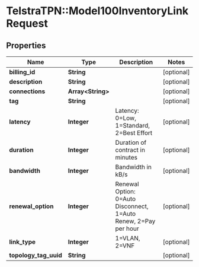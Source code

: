 # TelstraTPN::Model100InventoryLinkRequest

## Properties
Name | Type | Description | Notes
------------ | ------------- | ------------- | -------------
**billing_id** | **String** |  | [optional] 
**description** | **String** |  | [optional] 
**connections** | **Array&lt;String&gt;** |  | [optional] 
**tag** | **String** |  | [optional] 
**latency** | **Integer** | Latency: 0&#x3D;Low, 1&#x3D;Standard, 2&#x3D;Best Effort | [optional] 
**duration** | **Integer** | Duration of contract in minutes | [optional] 
**bandwidth** | **Integer** | Bandwidth in kB/s | [optional] 
**renewal_option** | **Integer** | Renewal Option: 0&#x3D;Auto Disconnect, 1&#x3D;Auto Renew, 2&#x3D;Pay per hour | [optional] 
**link_type** | **Integer** | 1&#x3D;VLAN, 2&#x3D;VNF | [optional] 
**topology_tag_uuid** | **String** |  | [optional] 


